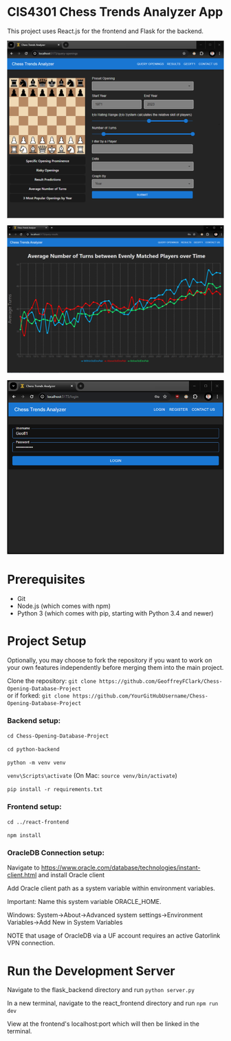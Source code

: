 # CIS4301 Chess Trends Analyzer App

This project uses React.js for the frontend and Flask for the backend.

![query page image](/react-frontend/public/query_page.png)

![graph example](/react-frontend/public/graph_page_example.png)

![login image](/react-frontend/public/login.png)

# Prerequisites
- Git
- Node.js (which comes with npm)
- Python 3 (which comes with pip, starting with Python 3.4 and newer)

# Project Setup
Optionally, you may choose to fork the repository if you want to work on your own features independently before merging them into the main project.

Clone the repository:
`git clone https://github.com/GeoffreyFClark/Chess-Opening-Database-Project` </br>
or if forked: `git clone https://github.com/YourGitHubUsername/Chess-Opening-Database-Project`

### Backend setup:

`cd Chess-Opening-Database-Project`

`cd python-backend`

`python -m venv venv`

`venv\Scripts\activate` (On Mac: `source venv/bin/activate`)

`pip install -r requirements.txt`

### Frontend setup:

`cd ../react-frontend`

`npm install`

### OracleDB Connection setup:

Navigate to https://www.oracle.com/database/technologies/instant-client.html and install Oracle client

Add Oracle client path as a system variable within environment variables.

Important: Name this system variable ORACLE_HOME.

Windows: System->About->Advanced system settings->Environment Variables->Add New in System Variables

NOTE that usage of OracleDB via a UF account requires an active Gatorlink VPN connection.

# Run the Development Server

Navigate to the flask_backend directory and run `python server.py`

In a new terminal, navigate to the react_frontend directory and run `npm run dev`

View at the frontend's localhost:port which will then be linked in the terminal.

